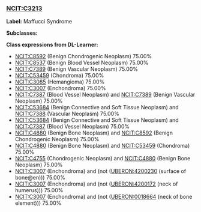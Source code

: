 
### [NCIT:C3213](http://purl.obolibrary.org/obo/NCIT_C3213)
**Label:** Maffucci Syndrome

**Subclasses:** 

**Class expressions from DL-Learner:**

- [NCIT:C8592](http://purl.obolibrary.org/obo/NCIT_C8592) (Benign Chondrogenic Neoplasm) 75.00%
- [NCIT:C8537](http://purl.obolibrary.org/obo/NCIT_C8537) (Benign Blood Vessel Neoplasm) 75.00%
- [NCIT:C7389](http://purl.obolibrary.org/obo/NCIT_C7389) (Benign Vascular Neoplasm) 75.00%
- [NCIT:C53459](http://purl.obolibrary.org/obo/NCIT_C53459) (Chondroma) 75.00%
- [NCIT:C3085](http://purl.obolibrary.org/obo/NCIT_C3085) (Hemangioma) 75.00%
- [NCIT:C3007](http://purl.obolibrary.org/obo/NCIT_C3007) (Enchondroma) 75.00%
- [NCIT:C7387](http://purl.obolibrary.org/obo/NCIT_C7387) (Blood Vessel Neoplasm) and [NCIT:C7389](http://purl.obolibrary.org/obo/NCIT_C7389) (Benign Vascular Neoplasm) 75.00%
- [NCIT:C53684](http://purl.obolibrary.org/obo/NCIT_C53684) (Benign Connective and Soft Tissue Neoplasm) and [NCIT:C7388](http://purl.obolibrary.org/obo/NCIT_C7388) (Vascular Neoplasm) 75.00%
- [NCIT:C53684](http://purl.obolibrary.org/obo/NCIT_C53684) (Benign Connective and Soft Tissue Neoplasm) and [NCIT:C7387](http://purl.obolibrary.org/obo/NCIT_C7387) (Blood Vessel Neoplasm) 75.00%
- [NCIT:C4880](http://purl.obolibrary.org/obo/NCIT_C4880) (Benign Bone Neoplasm) and [NCIT:C8592](http://purl.obolibrary.org/obo/NCIT_C8592) (Benign Chondrogenic Neoplasm) 75.00%
- [NCIT:C4880](http://purl.obolibrary.org/obo/NCIT_C4880) (Benign Bone Neoplasm) and [NCIT:C53459](http://purl.obolibrary.org/obo/NCIT_C53459) (Chondroma) 75.00%
- [NCIT:C4755](http://purl.obolibrary.org/obo/NCIT_C4755) (Chondrogenic Neoplasm) and [NCIT:C4880](http://purl.obolibrary.org/obo/NCIT_C4880) (Benign Bone Neoplasm) 75.00%
- [NCIT:C3007](http://purl.obolibrary.org/obo/NCIT_C3007) (Enchondroma) and (not ([UBERON:4200230](http://purl.obolibrary.org/obo/UBERON_4200230) (surface of bone@en))) 75.00%
- [NCIT:C3007](http://purl.obolibrary.org/obo/NCIT_C3007) (Enchondroma) and (not ([UBERON:4200172](http://purl.obolibrary.org/obo/UBERON_4200172) (neck of humerus))) 75.00%
- [NCIT:C3007](http://purl.obolibrary.org/obo/NCIT_C3007) (Enchondroma) and (not ([UBERON:0018664](http://purl.obolibrary.org/obo/UBERON_0018664) (neck of bone element))) 75.00%


